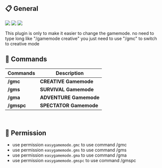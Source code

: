 ## 📋 General
**<a href="https://poggit.pmmp.io/p/EasyGamemode"><img src="https://poggit.pmmp.io/shield.api/EasyGamemode"></a>** **<a href="https://poggit.pmmp.io/p/EasyGamemode"><img src="https://poggit.pmmp.io/shield.state/EasyGamemode"></a>** **<a href="https://poggit.pmmp.io/p/EasyGamemode"><img src="https://poggit.pmmp.io/shield.dl.total/EasyGamemode"></a>**

This plugin is only to make it easier to change the gamemode.
no need to type long like "/gamemode creative"
you just need to use "/gmc" to switch to creative mode

## 💬 Commands
| **Commands** | **Description** |
| --- | --- |
| **/gmc** | **CREATIVE Gamemode** |
| **/gms** | **SURVIVAL Gamemode** |
| **/gma** | **ADVENTURE Gamemode** |
| **/gmspc** | **SPECTATOR Gamemode** |
<br>

## 📝 Permission

- use permission `easygamemode.gmc` to use command /gmc
- use permission `easygamemode.gms` to use command /gms
- use permission `easygamemode.gma` to use command /gma
- use permission `easygamemode.gmspc` to use command /gmspc

